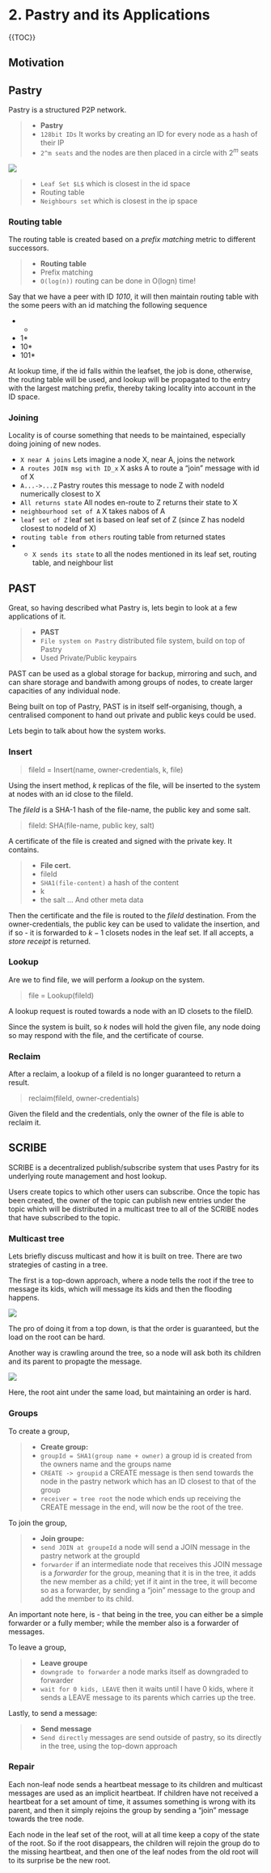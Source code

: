 # 2. Pastry and its Applications

{{TOC}}

## Motivation

## Pastry

Pastry is a structured P2P network.

> * **Pastry**
> * `128bit IDs` It works by creating an ID for every node as a hash of their IP
> * `2^m seats` and the nodes are then placed in a circle with $2^m$ seats

![](ring.png)

> * `Leaf Set $L$` which is closest in the id space
> * Routing table
> * `Neighbours set` which is closest in the ip space

### Routing table

The routing table is created based on a _prefix matching_ metric to different successors.

> * **Routing table**
> * Prefix matching
> * `O(log(n))` routing can be done in O(logn) time!

Say that we have a peer with ID *1010*, it will then maintain routing table with the some peers with an id matching the following sequence

* *
* 1*
* 10*
* 101*

At lookup time, if the id falls within the leafset, the job is done, otherwise, the routing table will be used, and lookup will be propagated to the entry with the largest matching prefix, thereby taking locality into account in the ID space.

### Joining

Locality is of course something that needs to be maintained, especially doing joining of new nodes.

* `X near A joins` Lets imagine a node X, near A, joins the network
* `A routes JOIN msg with ID_x` X asks A to route a “join” message with id of X
* `A...->...Z` Pastry routes this message to node Z with nodeId numerically closest to X
* `All returns state` All nodes en-route to Z returns their state to X
* `neighbourhood set of A` X takes nabos of A
* `leaf set of Z` leaf set is based on leaf set of Z (since Z has nodeId closest to nodeId of X)
* `routing table from others` routing table from returned states
* * `X sends its state` to all the nodes mentioned in its leaf set, routing table, and neighbour list


## PAST

Great, so having described what Pastry is, lets begin to look at a few applications of it.

> * **PAST**
> * `File system on Pastry` distributed file system, build on top of Pastry
> * Used Private/Public keypairs

PAST can be used as a global storage for backup, mirroring and such, and can share storage and bandwith among groups of nodes, to create larger capacities of any individual node.

Being built on top of Pastry, PAST is in itself self-organising, though, a centralised component to hand out private and public keys could be used.

Lets begin to talk about how the system works.

### Insert

> fileId = Insert(name, owner-credentials, k, file)

Using the insert method, _k_ replicas of the file, will be inserted to the system at nodes with an id close to the fileId.

The _fileId_ is a SHA-1 hash of the file-name, the public key and some salt.

> fileId: SHA(file-name, public key, salt)

A certificate of the file is created and signed with the private key. It contains.

> * **File cert.**
> * fileId
> * `SHA1(file-content)` a hash of the content
> * k
> * the salt ... And other meta data

Then the certificate and the file is routed to the _fileId_ destination. From the owner-credentials, the public key can be used to validate the insertion, and if so - it is forwarded to $k-1$ closets nodes in the leaf set. If all accepts, a _store receipt_ is returned.

### Lookup

Are we to find file, we will perform a _lookup_ on the system.

> file = Lookup(fileId)

A lookup request is routed towards a node with an ID closets to the fileID.

Since the system is built, so _k_ nodes will hold the given file, any node doing so may respond with the file, and the certificate of course.

### Reclaim

After a reclaim, a lookup of a fileId is no longer guaranteed to return a result.

> reclaim(fileId, owner-credentials)

Given the fileId and the credentials, only the owner of the file is able to reclaim it.

## SCRIBE

SCRIBE is a decentralized publish/subscribe system that uses Pastry for its underlying route management and host lookup. 

Users create topics to which other users can subscribe. Once the topic has been created, the owner of the topic can publish new entries under the topic which will be distributed in a multicast tree to all of the SCRIBE nodes that have subscribed to the topic.

### Multicast tree

Lets briefly discuss multicast and how it is built on tree. There are two strategies of casting in a tree.

The first is a top-down approach, where a node tells the root if the tree to message its kids, which will message its kids and then the flooding happens. 

![](treeMessageRoot.png)

The pro of doing it from a top down, is that the order is guaranteed, but the load on the root can be hard.

Another way is crawling around the tree, so a node will ask both its children and its parent to propagte the message.

![](treeMessageFlood.png)

Here, the root aint under the same load, but maintaining an order is hard.

### Groups

To create a group, 

> * **Create group:**
> * `groupId = SHA1(group name + owner)` a group id is created from the owners name and the groups name
> * `CREATE -> groupid` a CREATE message is then send towards the node in the pastry network which has an ID closest to that of the group
> * `receiver = tree root` the node which ends up receiving the CREATE message in the end, will now be the root of the tree.

To join the group,

> * **Join groupe:**
> * `send JOIN at groupeId` a node will send a JOIN message in the pastry network at the groupId
> * `forwarder` if an intermediate node that receives this JOIN message is a _forwarder_ for the group, meaning that it is in the tree, it adds the new member as a child; yet if it aint in the tree, it will become so as a forwarder, by sending a “join” message to the group and add the member to its child.

An important note here, is - that being in the tree, you can either be a simple forwarder or a fully member; while the member also is a forwarder of messages.

To leave a group,

> * **Leave groupe**
> * `downgrade to forwarder` a node marks itself as downgraded to forwarder
> * `wait for 0 kids, LEAVE` then it waits until I have 0 kids, where it sends a LEAVE message to its parents which carries up the tree.

Lastly, to send a message:

> * **Send message**
> * `Send directly` messages are send outside of pastry, so its directly in the tree, using the top-down approach

### Repair

Each non-leaf node sends a heartbeat message to its children and multicast messages are used as an implicit heartbeat.
If children have not received a heartbeat for a set amount of time, it assumes something is wrong with its parent, and then it simply rejoins the group by sending a “join” message towards the tree node.

Each node in the leaf set of the root, will at all time keep a copy of the state of the root. So if the root disappears, the children will rejoin the group do to the missing heartbeat, and then one of the leaf nodes from the old root will to its surprise be the new root. 
